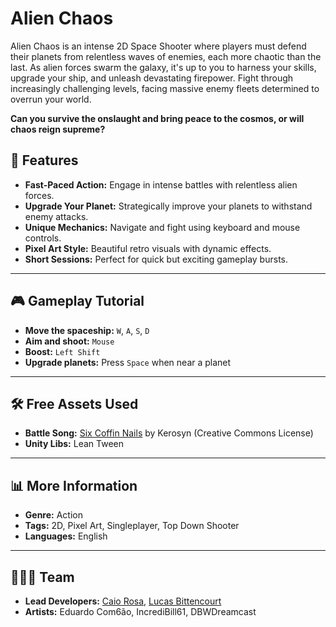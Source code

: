 # Alien Chaos

Alien Chaos is an intense 2D Space Shooter where players must defend their planets from relentless waves of enemies, each more chaotic than the last. As alien forces swarm the galaxy, it's up to you to harness your skills, upgrade your ship, and unleash devastating firepower. Fight through increasingly challenging levels, facing massive enemy fleets determined to overrun your world.

**Can you survive the onslaught and bring peace to the cosmos, or will chaos reign supreme?**

## 🚀 Features

- **Fast-Paced Action:** Engage in intense battles with relentless alien forces.
- **Upgrade Your Planet:** Strategically improve your planets to withstand enemy attacks.
- **Unique Mechanics:** Navigate and fight using keyboard and mouse controls.
- **Pixel Art Style:** Beautiful retro visuals with dynamic effects.
- **Short Sessions:** Perfect for quick but exciting gameplay bursts.

---

## 🎮 Gameplay Tutorial

- **Move the spaceship:** `W`, `A`, `S`, `D`
- **Aim and shoot:** `Mouse`
- **Boost:** `Left Shift`
- **Upgrade planets:** Press `Space` when near a planet

---

## 🛠️ Free Assets Used

- **Battle Song:** [Six Coffin Nails](https://kerosyn.itch.io) by Kerosyn (Creative Commons License)
- **Unity Libs:** Lean Tween

---

## 📊 More Information

- **Genre:** Action
- **Tags:** 2D, Pixel Art, Singleplayer, Top Down Shooter
- **Languages:** English

---

## 🧑‍🤝‍🧑 Team

- **Lead Developers:** [Caio Rosa](https://github.com/caiorosa-dev), [Lucas Bittencourt](https://github.com/lucastaf)
- **Artists:** Eduardo Com6ão, IncrediBill61, DBWDreamcast
